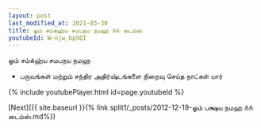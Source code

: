 ```yaml
---
layout: post
last_modified_at: 2021-03-30
title: ஓம் சம்க்ஹ்ய சமபநய நமஹ ௧௧ டைம்ஸ்
youtubeId: W-njw_bpSQI
---
```

 
 
 ஓம் சம்க்ஹ்ய சமபநய நமஹ  
 
 -  பருவங்கள் மற்றும் சந்திர அதிர்ஷ்டங்களை நிறைவு செய்த நாட்கள் யார் 
 
  
 
  
 
 
 
 
 
 


{% include youtubePlayer.html id=page.youtubeId %}
 
[Next]({{ site.baseurl }}{% link  split1/_posts/2012-12-19-ஓம் பக்ஷய நமஹ ௧௧ டைம்ஸ்.md%})
 

